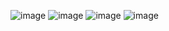 ![image](https://github.com/JEWE7ER/GUI/assets/103783547/1b69427a-29a7-4ec9-93e4-c0b8709ac67d)
![image](https://github.com/JEWE7ER/GUI/assets/103783547/f9bf2edf-19b0-443a-8dee-5c29bf667b59)
![image](https://github.com/JEWE7ER/GUI/assets/103783547/bce4f890-bf25-4a12-8454-b5a8d5273e92)
![image](https://github.com/JEWE7ER/GUI/assets/103783547/4dfe0293-16ec-4763-98e7-537e6e8d355b)
